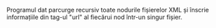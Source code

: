 Programul dat parcurge recursiv toate nodurile fișierelor XML și înscrie informațiile din tag-ul "url" al fiecărui nod într-un singur fișier.
